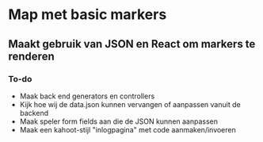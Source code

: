 # Map met basic markers
## Maakt gebruik van JSON en React om markers te renderen

### To-do
* Maak back end generators en controllers
* Kijk hoe wij de data.json kunnen vervangen of aanpassen vanuit de backend
* Maak speler form fields aan die de JSON kunnen aanpassen
* Maak een kahoot-stijl "inlogpagina" met code aanmaken/invoeren


